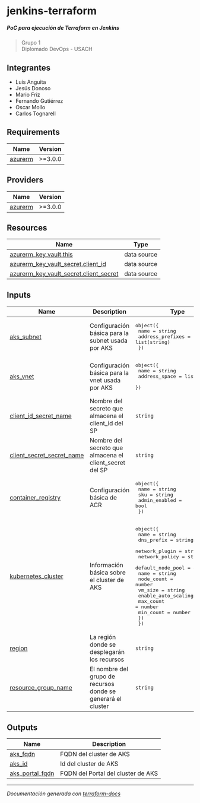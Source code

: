 <!-- BEGIN_TF_DOCS -->
# jenkins-terraform
##### PoC para ejecución de Terraform en Jenkins  
>Grupo 1  
>Diplomado DevOps - USACH

## Integrantes
- Luis Anguita
- Jesús Donoso
- Mario Friz
- Fernando Gutiérrez
- Oscar Mollo
- Carlos Tognarell

## Requirements

| Name | Version |
|------|---------|
| <a name="requirement_azurerm"></a> [azurerm](#requirement\_azurerm) | >=3.0.0 |

## Providers

| Name | Version |
|------|---------|
| <a name="provider_azurerm"></a> [azurerm](#provider\_azurerm) | >=3.0.0 |

## Resources

| Name | Type |
|------|------|
| [azurerm_key_vault.this](https://registry.terraform.io/providers/hashicorp/azurerm/latest/docs/data-sources/key_vault) | data source |
| [azurerm_key_vault_secret.client_id](https://registry.terraform.io/providers/hashicorp/azurerm/latest/docs/data-sources/key_vault_secret) | data source |
| [azurerm_key_vault_secret.client_secret](https://registry.terraform.io/providers/hashicorp/azurerm/latest/docs/data-sources/key_vault_secret) | data source |

## Inputs

| Name | Description | Type | Default | Required |
|------|-------------|------|---------|:--------:|
| <a name="input_aks_subnet"></a> [aks\_subnet](#input\_aks\_subnet) | Configuración básica para la subnet usada por AKS | <pre>object({<br>        name                = string<br>        address_prefixes    = list(string)<br>    })</pre> | n/a | yes |
| <a name="input_aks_vnet"></a> [aks\_vnet](#input\_aks\_vnet) | Configuración básica para la vnet usada por AKS | <pre>object({<br>        name            = string<br>        address_space   = list(string)<br>    })</pre> | n/a | yes |
| <a name="input_client_id_secret_name"></a> [client\_id\_secret\_name](#input\_client\_id\_secret\_name) | Nombre del secreto que almacena el client\_id del SP | `string` | n/a | yes |
| <a name="input_client_secret_secret_name"></a> [client\_secret\_secret\_name](#input\_client\_secret\_secret\_name) | Nombre del secreto que almacena el client\_secret del SP | `string` | n/a | yes |
| <a name="input_container_registry"></a> [container\_registry](#input\_container\_registry) | Configuración básica de ACR | <pre>object({<br>        name            = string<br>        sku             = string<br>        admin_enabled   = bool<br>    })</pre> | n/a | yes |
| <a name="input_kubernetes_cluster"></a> [kubernetes\_cluster](#input\_kubernetes\_cluster) | Información básica sobre el cluster de AKS | <pre>object({<br>        name            = string<br>        dns_prefix      = string<br>        network_plugin  = string<br>        network_policy  = string<br>        default_node_pool = object({<br>            name                = string<br>            node_count          = number<br>            vm_size             = string<br>            enable_auto_scaling = bool<br>            max_count           = number<br>            min_count           = number<br>        })<br>    })</pre> | n/a | yes |
| <a name="input_region"></a> [region](#input\_region) | La región donde se desplegarán los recursos | `string` | n/a | yes |
| <a name="input_resource_group_name"></a> [resource\_group\_name](#input\_resource\_group\_name) | El nombre del grupo de recursos donde se generará el cluster | `string` | n/a | yes |

## Outputs

| Name | Description |
|------|-------------|
| <a name="output_aks_fqdn"></a> [aks\_fqdn](#output\_aks\_fqdn) | FQDN del cluster de AKS |
| <a name="output_aks_id"></a> [aks\_id](#output\_aks\_id) | Id del cluster de AKS |
| <a name="output_aks_portal_fqdn"></a> [aks\_portal\_fqdn](#output\_aks\_portal\_fqdn) | FQDN del Portal del cluster de AKS |

---
*Documentación generada con [terraform-docs](https://github.com/terraform-docs/terraform-docs)*
<!-- END_TF_DOCS -->